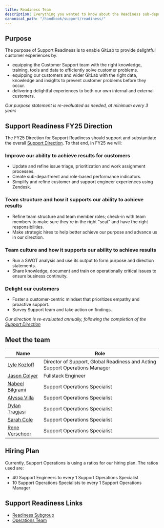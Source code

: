 ```yaml
---
title: Readiness Team
description: Everything you wanted to know about the Readiness sub-department
canonical_path: "/handbook/support/readiness/"
---
```


## Purpose

The purpose of Support Readiness is to enable GitLab to provide delightful customer experiences by:
- equipping the Customer Support team with the right knowledge, training, tools and data to efficiently solve customer problems.
- equipping our customers and wider GitLab with the right data, knowledge and insights to prevent customer problems before they occur.
- delivering delightful experiences to both our own internal and external customers.

*Our purpose statement is re-evaluated as needed, at minimum every 3 years*

## Support Readiness FY25 Direction

The FY25 Direction for Support Readiness should support and substantiate the overall [Support Direction]((/handbook/support/#fy25-direction)). To that end, in FY25 we will:


### Improve our ability to achieve results for customers
 - Update and refine issue triage, prioritization and work assignment processes.
 - Create sub-department and role-based performance indicators.
 - Simplify and refine customer and support engineer experiences using Zendesk.

### Team structure and how it supports our ability to achieve results
 - Refine team structure and team member roles; check-in with team members to make sure they're in the right "seat" and have the right responsibilities.
 - Make strategic hires to help better achieve our purpose and advance us in our direction.

### Team culture and how it supports our ability to achieve results
 - Run a SWOT analysis and use its output to form purpose and direction statements.
 - Share knowledge, document and train on operationally critical issues to ensure business continuity.

### Delight our customers
 - Foster a customer-centric mindset that prioritizes empathy and proactive support.
 - Survey Support team and take action on findings.



*Our direction is re-evaluated annually, following the completion of the [Support Direction](/handbook/support/#fy25-direction)*

## Meet the team

| Name                                                  | Role                                  |
|-------------------------------------------------------|---------------------------------------|
| [Lyle Kozloff](https://gitlab.com/lyle)               | Director of Support, Global Readiness and Acting Support Operations Manager |
| [Jason Colyer](https://gitlab.com/jcolyer)            | Fullstack Engineer |
| [Nabeel Bilgrami](https://gitlab.com/nabeel.bilgrami) | Support Operations Specialist         |
| [Alyssa Villa](https://gitlab.com/avilla4)            | Support Operations Specialist         |
| [Dylan Tragjasi](https://gitlab.com/dtragjasi)        | Support Operations Specialist         |
| [Sarah Cole](https://gitlab.com/Secole)               | Support Operations Specialist         |
| [Rene Verschoor](https://gitlab.com/rverschoor)       | Support Operations Specialist         |

## Hiring Plan

Currently, Support Operations is using a ratios for our hiring plan. The ratios
used are:

- 40 Support Engineers to every 1 Support Operations Specialist
- 10 Support Operations Specialists to every 1 Support Operations Manager

## Support Readiness Links

- [Readiness Subgroup](https://gitlab.com/gitlab-com/support/readiness)
- [Operations Team](./operations)
